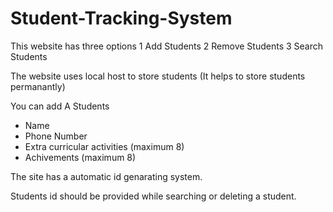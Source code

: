 # Student-Tracking-System

This website has three options
  1 Add Students
  2 Remove Students
  3 Search Students

The website uses local host to store students (It helps to store students permanantly)

You can add A Students
  * Name
  * Phone Number
  * Extra curricular activities (maximum 8)
  * Achivements (maximum 8)

The site has a automatic id genarating system.

Students id should be provided while searching or deleting a student.
